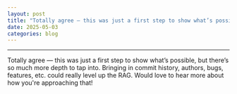 ```yaml
---
layout: post
title: "Totally agree — this was just a first step to show what’s possible, but there’s so much more depth…"
date: 2025-05-03
categories: blog
---
```


* * *

Totally agree — this was just a first step to show what’s possible, but there’s so much more depth to tap into. Bringing in commit history, authors, bugs, features, etc. could really level up the RAG. Would love to hear more about how you're approaching that!